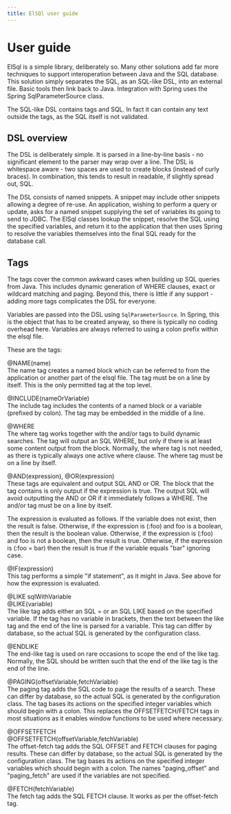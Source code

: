 ```yaml
---
title: ElSQl user guide
---
```


User guide
==========

ElSql is a simple library, deliberately so.
Many other solutions add far more techniques to support interoperation between Java and the SQL database.
This solution simply separates the SQL, as an SQL-like DSL, into an external file.
Basic tools then link back to Java.
Integration with Spring uses the Spring SqlParameterSource class.

The SQL-like DSL contains tags and SQL.
In fact it can contain any text outside the tags, as the SQL itself is not validated.

DSL overview
------------
The DSL is deliberately simple.
It is parsed in a line-by-line basis - no significant element to the parser may wrap over a line.
The DSL is whitespace aware - two spaces are used to create blocks (instead of curly braces).
In combination, this tends to result in readable, if slightly spread out, SQL.

The DSL consists of named snippets.
A snippet may include other snippets allowing a degree of re-use.
An application, wishing to perform a query or update, asks for a named snippet
supplying the set of variables its going to send to JDBC.
The ElSql classes lookup the snippet, resolve the SQL using the specified variables,
and return it to the application that then uses Spring to resolve the variables
themselves into the  final SQL ready for the database call.


Tags
----

The tags cover the common awkward cases when building up SQL queries from Java.
This includes dynamic generation of WHERE clauses, exact or wildcard matching and paging.
Beyond this, there is little if any support - adding more tags complicates the DSL for everyone.

Variables are passed into the DSL using `SqlParameterSource`.
In Spring, this is the object that has to be created anyway, so there is typically no coding overhead here.
Variables are always referred to using a colon prefix within the elsql file.


These are the tags:

@NAME(name)<br />
The name tag creates a named block which can be referred to from the application
or another part of the elsql file. The tag must be on a line by itself.
This is the only permitted tag at the top level.

@INCLUDE(nameOrVariable)<br />
The include tag includes the contents of a named block or a variable (prefixed by colon).
The tag may be embedded in the middle of a line.

@WHERE<br />
The where tag works together with the and/or tags to build dynamic searches.
The tag will output an SQL WHERE, but only if there is at least some content output from the block.
Normally, the where tag is not needed, as there is typically always one active where clause.
The where tag must be on a line by itself.

@AND(expression), @OR(expression)<br />
These tags are equivalent and output SQL AND or OR.
The block that the tag contains is only output if the expression is true.
The output SQL will avoid outputting the AND or OR if it immediately follows a WHERE.
The and/or tag must be on a line by itself.

The expression is evaluated as follows.
If the variable does not exist, then the result is false.
Otherwise, if the expression is (:foo) and foo is a boolean, then the result is the boolean value.
Otherwise, if the expression is (:foo) and foo is not a boolean, then the result is true.
Otherwise, if the expression is (:foo = bar) then the result is true if the variable equals "bar" ignoring case.

@IF(expression)<br />
This tag performs a simple "if statement", as it might in Java.
See above for how the expression is evaluated.

@LIKE sqlWithVariable<br />
@LIKE(variable)<br />
The like tag adds either an SQL = or an SQL LIKE based on the specified variable.
If the tag has no variable in brackets, then the text between the like tag and the end
of the line is parsed for a variable.
This tag can differ by database, so the actual SQL is generated by the configuration class.

@ENDLIKE<br />
The end-like tag is used on rare occasions to scope the end of the like tag.
Normally, the SQL should be written such that the end of the like tag is the end of the line.

@PAGING(offsetVariable,fetchVariable)<br />
The paging tag adds the SQL code to page the results of a search.
These can differ by database, so the actual SQL is generated by the configuration class.
The tag bases its actions on the specified integer variables which should begin with a colon.
This replaces the OFFSETFETCH/FETCH tags in most situations as it enables window functions
to be used where necessary.

@OFFSETFETCH<br />
@OFFSETFETCH(offsetVariable,fetchVariable)<br />
The offset-fetch tag adds the SQL OFFSET and FETCH clauses for paging results.
These can differ by database, so the actual SQL is generated by the configuration class.
The tag bases its actions on the specified integer variables which should begin with a colon.
The names "paging_offset" and "paging_fetch" are used if the variables are not specified.

@FETCH(fetchVariable)<br />
The fetch tag adds the SQL FETCH clause. It works as per the offset-fetch tag.
